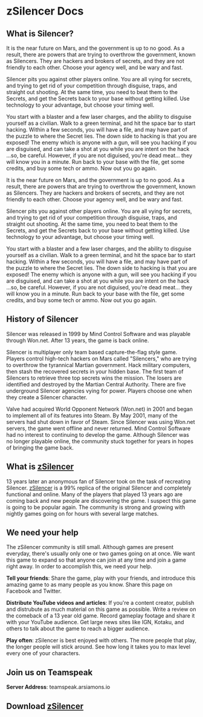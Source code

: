 zSilencer Docs
==============

## What is Silencer?

It is the near future on Mars, and the government is up to no good. As a result, there are powers that are trying to overthrow the government, known as Silencers. They are hackers and brokers of secrets, and they are not friendly to each other. Choose your agency well, and be wary and fast.

Silencer pits you against other players online. You are all vying for secrets, and trying to get rid of your competition through disguise, traps, and straight out shooting. At the same time, you need to beat them to the Secrets, and get the Secrets back to your base without getting killed. Use technology to your advantage, but choose your timing well.

You start with a blaster and a few laser charges, and the ability to disguise yourself as a civilian. Walk to a green terminal, and hit the space bar to start hacking. Within a few seconds, you will have a file, and may have part of the puzzle to where the Secret lies. The down side to hacking is that you are exposed! The enemy which is anyone with a gun, will see you hacking if you are disguised, and can take a shot at you while you are intent on the hack ...so, be careful. However, if you are not diguised, you're dead meat... they will know you in a minute. Run back to your base with the file, get some credits, and buy some tech or ammo. Now out you go again.

It is the near future on Mars, and the government is up to no good. As a result, there are powers that are trying to overthrow the government, known as Silencers. They are hackers and brokers of secrets, and they are not friendly to each other. Choose your agency well, and be wary and fast.

Silencer pits you against other players online. You are all vying for secrets, and trying to get rid of your competition through disguise, traps, and straight out shooting. At the same time, you need to beat them to the Secrets, and get the Secrets back to your base without getting killed. Use technology to your advantage, but choose your timing well.

You start with a blaster and a few laser charges, and the ability to disguise yourself as a civilian. Walk to a green terminal, and hit the space bar to start hacking. Within a few seconds, you will have a file, and may have part of the puzzle to where the Secret lies. The down side to hacking is that you are exposed! The enemy which is anyone with a gun, will see you hacking if you are disguised, and can take a shot at you while you are intent on the hack ...so, be careful. However, if you are not diguised, you're dead meat... they will know you in a minute. Run back to your base with the file, get some credits, and buy some tech or ammo. Now out you go again.

## History of Silencer

Silencer was released in 1999 by Mind Control Software and was playable through Won.net. After 13 years, the game is back online.

Silencer is multiplayer only team based capture-the-flag style game. Players control high-tech hackers on Mars called "Silencers," who are trying to overthrow the tyrannical Martian government. Hack military computers, then stash the recovered secrets in your hidden base. The first team of Silencers to retrieve three top secrets wins the mission. The losers are identified and destroyed by the Martian Central Authority. There are five underground Silencer agencies vying for power. Players choose one when they create a Silencer character.

Valve had acquired World Opponent Network (Won.net) in 2001 and began to implement all of its features into Steam. By May 2001, many of the servers had shut down in favor of Steam. Since Silencer was using Won.net servers, the game went offline and never returned. Mind Control Software had no interest to continuing to develop the game. Although Silencer was no longer playable online, the community stuck together for years in hopes of bringing the game back.

## What is [zSilencer](http://zsilencer.com)

13 years later an anonymous fan of Silencer took on the task of recreating Silencer. [zSilencer](http://zsilencer.com) is a 99% replica of the original Silencer and completely functional and online. Many of the players that played 13 years ago are coming back and new people are discovering the game. I suspect this game is going to be popular again. The community is strong and growing with nightly games going on for hours with several large matches.

## We need your help

The zSilencer community is still small. Although games are present everyday, there's usually only one or two games going on at once. We want this game to expand so that anyone can join at any time and join a game right away. In order to accomplish this, we need your help.

**Tell your friends**: Share the game, play with your friends, and introduce this amazing game to as many people as you know. Share this page on Facebook and Twitter.

**Distribute YouTube videos and articles**: If you're a content creator, publish and distrubute as much material on this game as possible. Write a review on the comeback of a 13 year old game. Record gameplay footage and share it with your YouTube audience. Get large news sites like IGN, Kotaku, and others to talk about the game to reach a bigger audience.

**Play often**: zSilencer is best enjoyed with others. The more people that play, the longer people will stick around. See how long it takes you to max level every one of your characters.

## Join us on Teamspeak

**Server Address**: teamspeak.arsiamons.io

## Download [zSilencer](http://zsilencer.com)
